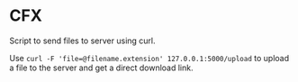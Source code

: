 # CFX
Script to send files to server using curl.

Use `curl -F 'file=@filename.extension' 127.0.0.1:5000/upload` to upload a file to the server and get a direct download link.
